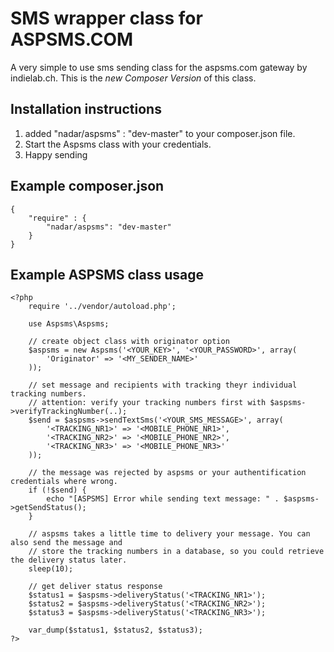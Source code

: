 SMS wrapper class for ASPSMS.COM
================

A very simple to use sms sending class for the aspsms.com gateway by indielab.ch. This is the _new Composer Version_ of this class.

Installation instructions
-------------------------

1. added "nadar/aspsms" : "dev-master" to your composer.json file.
2. Start the Aspsms class with your credentials.
3. Happy sending

Example composer.json
------------

	{
		"require" : {
			"nadar/aspsms": "dev-master"
		}
	}
	
Example ASPSMS class usage
-----------

	<?php
		require '../vendor/autoload.php';
		
		use Aspsms\Aspsms;

		// create object class with originator option
		$aspsms = new Aspsms('<YOUR_KEY>', '<YOUR_PASSWORD>', array(
    		'Originator' => '<MY_SENDER_NAME>'
		));

		// set message and recipients with tracking theyr individual tracking numbers.
		// attention: verify your tracking numbers first with $aspsms->verifyTrackingNumber(..);
		$send = $aspsms->sendTextSms('<YOUR_SMS_MESSAGE>', array(
    		'<TRACKING_NR1>' => '<MOBILE_PHONE_NR1>',
			'<TRACKING_NR2>' => '<MOBILE_PHONE_NR2>',
    		'<TRACKING_NR3>' => '<MOBILE_PHONE_NR3>'
		));

		// the message was rejected by aspsms or your authentification credentials where wrong.
		if (!$send) {
    		echo "[ASPSMS] Error while sending text message: " . $aspsms->getSendStatus();
		}

		// aspsms takes a little time to delivery your message. You can also send the message and
		// store the tracking numbers in a database, so you could retrieve the delivery status later.
		sleep(10);

		// get deliver status response
		$status1 = $aspsms->deliveryStatus('<TRACKING_NR1>');
		$status2 = $aspsms->deliveryStatus('<TRACKING_NR2>');
		$status3 = $aspsms->deliveryStatus('<TRACKING_NR3>');

		var_dump($status1, $status2, $status3);
	?>
